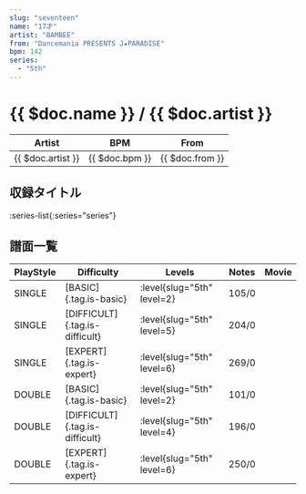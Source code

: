 ```yaml
---
slug: "seventeen"
name: "17才"
artist: "BAMBEE"
from: "Dancemania PRESENTS J★PARADISE"
bpm: 142
series:
  - "5th"
---
```


# {{ $doc.name }} / {{ $doc.artist }}

|Artist|BPM|From|
|------|---|----|
|{{ $doc.artist }}|{{ $doc.bpm }}|{{ $doc.from }}|

## 収録タイトル

:series-list{:series="series"}

## 譜面一覧

|PlayStyle|Difficulty|Levels|Notes|Movie|
|---------|----------|------|-----|-----|
|SINGLE|[BASIC]{.tag.is-basic}|<div class="field is-grouped is-grouped-multiline">:level{slug="5th" level=2}</div>|105/0||
|SINGLE|[DIFFICULT]{.tag.is-difficult}|<div class="field is-grouped is-grouped-multiline">:level{slug="5th" level=5}</div>|204/0||
|SINGLE|[EXPERT]{.tag.is-expert}|<div class="field is-grouped is-grouped-multiline">:level{slug="5th" level=6}</div>|269/0||
|DOUBLE|[BASIC]{.tag.is-basic}|<div class="field is-grouped is-grouped-multiline">:level{slug="5th" level=2}</div>|101/0||
|DOUBLE|[DIFFICULT]{.tag.is-difficult}|<div class="field is-grouped is-grouped-multiline">:level{slug="5th" level=4}</div>|196/0||
|DOUBLE|[EXPERT]{.tag.is-expert}|<div class="field is-grouped is-grouped-multiline">:level{slug="5th" level=6}</div>|250/0||
